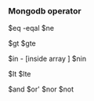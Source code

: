 ### Mongodb operator


$eq -eqal
$ne

$gt
$gte

$in - [inside array ]
$nin

$lt
$lte

$and
$or'
$nor
$not

